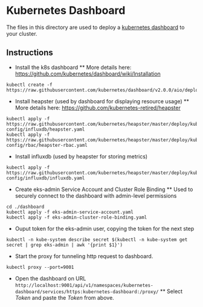 Kubernetes Dashboard
====================

The files in this directory are used to deploy a [kubernetes dashboard](https://kubernetes.io/docs/tasks/access-application-cluster/web-ui-dashboard/)
to your cluster.

Instructions
------------


* Install the k8s dashboard
** More details here: https://github.com/kubernetes/dashboard/wiki/Installation

```
kubectl create -f https://raw.githubusercontent.com/kubernetes/dashboard/v2.0.0/aio/deploy/recommended.yaml
```

* Install heapster (used by dashboard for displaying resource usage)
** More details here: https://github.com/kubernetes-retired/heapster
```
kubectl apply -f https://raw.githubusercontent.com/kubernetes/heapster/master/deploy/kube-config/influxdb/heapster.yaml
kubectl apply -f https://raw.githubusercontent.com/kubernetes/heapster/master/deploy/kube-config/rbac/heapster-rbac.yaml
```

* Install influxdb (used by heapster for storing metrics)
```
kubectl apply -f https://raw.githubusercontent.com/kubernetes/heapster/master/deploy/kube-config/influxdb/influxdb.yaml
```

* Create eks-admin Service Account and Cluster Role Binding
** Used to securely connect to the dashboard with admin-level permissions
```
cd ./dashboard
kubectl apply -f eks-admin-service-account.yaml
kubectl apply -f eks-admin-cluster-role-binding.yaml
```

* Ouput token for the eks-admin user, copying the token for the next step
```
kubectl -n kube-system describe secret $(kubectl -n kube-system get secret | grep eks-admin | awk '{print $1}')
```

* Start the proxy for tunneling http request to dashboard.
```
kubectl proxy --port=9001
```

* Open the dashboard
on URL `http://localhost:9001/api/v1/namespaces/kubernetes-dashboard/services/https:kubernetes-dashboard:/proxy/`
** Select _Token_ and paste the _Token_ from above.
